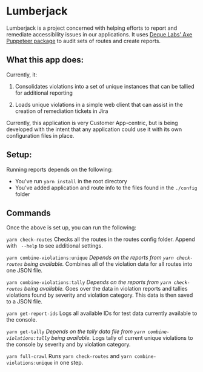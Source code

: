 # Lumberjack

Lumberjack is a project concerned with helping efforts to report and remediate accessibility issues in our applications. It uses [Deque Labs' Axe Puppeteer package](https://github.com/dequelabs/axe-puppeteer) to audit sets of routes and create reports.

## What this app does:

Currently, it:

1. Consolidates violations into a set of unique instances that can be tallied for additional reporting

2. Loads unique violations in a simple web client that can assist in the creation of remediation tickets in Jira

Currently, this application is very Customer App-centric, but is being developed with the intent that any application could use it with its own configuration files in place.

## Setup:
Running reports depends on the following:
* You've run `yarn install` in the root directory
* You've added application and route info to the files found in the `./config` folder

## Commands
Once the above is set up, you can run the following:

`yarn check-routes`
Checks all the routes in the routes config folder. Append with ` --help` to see additional settings.

`yarn combine-violations:unique`
*Depends on the reports from `yarn check-routes` being available.*
Combines all of the violation data for all routes into one JSON file.

`yarn combine-violations:tally`
*Depends on the reports from `yarn check-routes` being available.*
Goes over the data in violation reports and tallies violations found by severity and violation category. This data is then saved to a JSON file.

`yarn get-report-ids`
Logs all available IDs for test data currently available to the console.

`yarn get-tally`
*Depends on the tally data file from `yarn combine-violations:tally` being available.*
Logs tally of current unique violations to the console by severity and by violation category.

`yarn full-crawl`
Runs `yarn check-routes` and `yarn combine-violations:unique` in one step.

